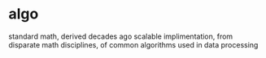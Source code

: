 # algo
standard math, derived decades ago
scalable implimentation, from disparate math disciplines, of common algorithms used in data processing
